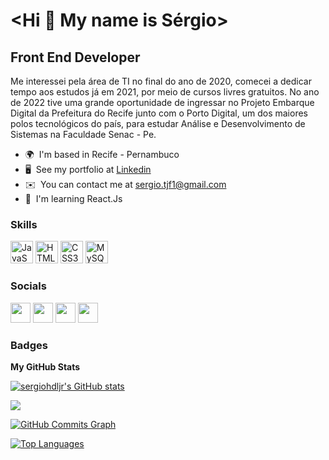 <Hi 👋 My name is Sérgio>
=======================

Front End Developer
-------------------

Me interessei pela área de TI no final do ano de 2020, comecei a dedicar tempo aos estudos já em 2021, por meio de cursos livres gratuitos. No ano de 2022 tive uma grande oportunidade de ingressar no Projeto Embarque Digital da Prefeitura do Recife junto com o Porto Digital, um dos maiores polos tecnológicos do país, para estudar Análise e Desenvolvimento de Sistemas na Faculdade Senac - Pe.

* 🌍  I'm based in Recife - Pernambuco
* 🖥️  See my portfolio at [Linkedin](http://https://www.linkedin.com/in/sergio-de-lima-jr-7585a6234/)
* ✉️  You can contact me at [sergio.tjf1@gmail.com](mailto:sergio.tjf1@gmail.com)
* 🧠  I'm learning React.Js

### Skills

<p align="left">
<a href="https://developer.mozilla.org/en-US/docs/Web/JavaScript" target="_blank" rel="noreferrer"><img src="https://raw.githubusercontent.com/danielcranney/readme-generator/main/public/icons/skills/javascript-colored.svg" width="36" height="36" alt="JavaScript" /></a>
<a href="https://developer.mozilla.org/en-US/docs/Glossary/HTML5" target="_blank" rel="noreferrer"><img src="https://raw.githubusercontent.com/danielcranney/readme-generator/main/public/icons/skills/html5-colored.svg" width="36" height="36" alt="HTML5" /></a>
<a href="https://www.w3.org/TR/CSS/#css" target="_blank" rel="noreferrer"><img src="https://raw.githubusercontent.com/danielcranney/readme-generator/main/public/icons/skills/css3-colored.svg" width="36" height="36" alt="CSS3" /></a>
<a href="https://www.mysql.com/" target="_blank" rel="noreferrer"><img src="https://raw.githubusercontent.com/danielcranney/readme-generator/main/public/icons/skills/mysql-colored.svg" width="36" height="36" alt="MySQL" /></a>
</p>


### Socials

<p align="left"> <a href="https://www.github.com/sergiohdljr" target="_blank" rel="noreferrer"><img src="https://raw.githubusercontent.com/danielcranney/readme-generator/main/public/icons/socials/github.svg" width="32" height="32" /></a> <a href="https://www.linkedin.com/in/sergio-de-lima-jr-7585a6234/" target="_blank" rel="noreferrer"><img src="https://raw.githubusercontent.com/danielcranney/readme-generator/main/public/icons/socials/linkedin.svg" width="32" height="32" /></a> <a href="https://pt.stackoverflow.com/users/290057/sérgio-de-lima-júnior" target="_blank" rel="noreferrer"><img src="https://raw.githubusercontent.com/danielcranney/readme-generator/main/public/icons/socials/rss.svg" width="32" height="32" /></a> <a href="https://www.twitter.com/sergio808s" target="_blank" rel="noreferrer"><img src="https://raw.githubusercontent.com/danielcranney/readme-generator/main/public/icons/socials/twitter.svg" width="32" height="32" /></a></p>

### Badges

<b>My GitHub Stats</b>

<a href="http://www.github.com/sergiohdljr"><img src="https://github-readme-stats.vercel.app/api?username=sergiohdljr&show_icons=true&hide=prs,issues,contribs&count_private=true&title_color=ef4444&text_color=ffffff&icon_color=ef4444&bg_color=000000&hide_border=true&show_icons=true" alt="sergiohdljr's GitHub stats" /></a>

<a href="http://www.github.com/sergiohdljr"><img src="https://github-readme-streak-stats.herokuapp.com/?user=sergiohdljr&stroke=ffffff&background=000000&ring=ef4444&fire=ef4444&currStreakNum=ffffff&currStreakLabel=ef4444&sideNums=ffffff&sideLabels=ffffff&dates=ffffff&hide_border=true" /></a>

<a href="http://www.github.com/sergiohdljr"><img src="https://activity-graph.herokuapp.com/graph?username=sergiohdljr&bg_color=000000&color=ffffff&line=ef4444&point=ffffff&area_color=000000&area=true&hide_border=true&custom_title=GitHub%20Commits%20Graph" alt="GitHub Commits Graph" /></a>

<a href="https://github.com/sergiohdljr" align="left"><img src="https://github-readme-stats.vercel.app/api/top-langs/?username=sergiohdljr&langs_count=10&title_color=ef4444&text_color=ffffff&icon_color=ef4444&bg_color=000000&hide_border=true&locale=en&custom_title=Top%20%Languages" alt="Top Languages" /></a>
